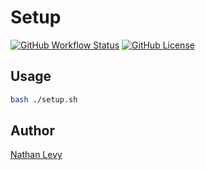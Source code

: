 <!-- markdownlint-disable MD033 MD041 -->

<!-- Uncomment below to add a logo -->
<!-- <img src="logo.png" height="192px" align="right"/> -->

# Setup

[![GitHub Workflow Status](https://img.shields.io/github/actions/workflow/status/NatelevAU/setup/main.yml?branch=main)](https://github.com/NatelevAU/setup/actions)
[![GitHub License](https://img.shields.io/github/license/NatelevAU/setup)](https://choosealicense.com/licenses/mit/)

## Usage

```bash
bash ./setup.sh
```

## Author

[Nathan Levy](https://nathanlevy.com/)
